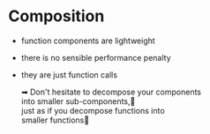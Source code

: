 <!-- .slide: class="with-code center" -->

# Composition

- function components are lightweight
- there is no sensible performance penalty
- they are just function calls

  ➡ Don't hesitate to decompose your components <br />
  into smaller sub-components,<br /> 
  just as if you decompose functions into <br/> 
  smaller functions






